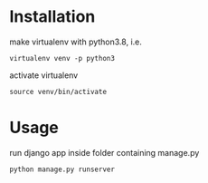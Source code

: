 # Installation

make virtualenv with python3.8, i.e.
```
virtualenv venv -p python3
```
activate virtualenv
```
source venv/bin/activate
```

# Usage

run django app inside folder containing manage.py
```
python manage.py runserver
```